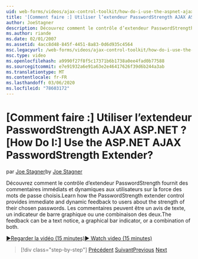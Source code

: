 ```yaml
---
uid: web-forms/videos/ajax-control-toolkit/how-do-i-use-the-aspnet-ajax-passwordstrength-extender
title: '[Comment faire :] Utiliser l’extendeur PasswordStrength AJAX ASP.NET ? | Microsoft Docs'
author: JoeStagner
description: Découvrez comment le contrôle d’extendeur PasswordStrength fournit des commentaires immédiats et dynamiques aux utilisateurs sur la force des mots de passe choisis. Les commentaires c...
ms.author: riande
ms.date: 02/01/2007
ms.assetid: 4acc8d48-845f-4451-8a83-0d6d935c4564
msc.legacyurl: /web-forms/videos/ajax-control-toolkit/how-do-i-use-the-aspnet-ajax-passwordstrength-extender
msc.type: video
ms.openlocfilehash: a9990f27f8f5c17371b6b1738a0ee4fad0b77588
ms.sourcegitcommit: e7e91932a6e91a63e2e46417626f39d6b244a3ab
ms.translationtype: MT
ms.contentlocale: fr-FR
ms.lasthandoff: 03/06/2020
ms.locfileid: "78603172"
---
```

# <a name="how-do-i-use-the-aspnet-ajax-passwordstrength-extender"></a><span data-ttu-id="f7df8-105">[Comment faire :] Utiliser l’extendeur PasswordStrength AJAX ASP.NET ?</span><span class="sxs-lookup"><span data-stu-id="f7df8-105">[How Do I:] Use the ASP.NET AJAX PasswordStrength Extender?</span></span>

<span data-ttu-id="f7df8-106">par [Joe Stagner](https://github.com/JoeStagner)</span><span class="sxs-lookup"><span data-stu-id="f7df8-106">by [Joe Stagner](https://github.com/JoeStagner)</span></span>

<span data-ttu-id="f7df8-107">Découvrez comment le contrôle d’extendeur PasswordStrength fournit des commentaires immédiats et dynamiques aux utilisateurs sur la force des mots de passe choisis.</span><span class="sxs-lookup"><span data-stu-id="f7df8-107">Learn how the PasswordStrength extender control provides immediate and dynamic feedback to users about the strength of their chosen passwords.</span></span> <span data-ttu-id="f7df8-108">Les commentaires peuvent être un avis de texte, un indicateur de barre graphique ou une combinaison des deux.</span><span class="sxs-lookup"><span data-stu-id="f7df8-108">The feedback can be a text notice, a graphical bar indicator, or a combination of both.</span></span>

[<span data-ttu-id="f7df8-109">&#9654;Regarder la vidéo (15 minutes)</span><span class="sxs-lookup"><span data-stu-id="f7df8-109">&#9654; Watch video (15 minutes)</span></span>](https://channel9.msdn.com/Blogs/ASP-NET-Site-Videos/how-do-i-use-the-aspnet-ajax-passwordstrength-extender)

> [!div class="step-by-step"]
> <span data-ttu-id="f7df8-110">[Précédent](how-do-i-use-the-aspnet-ajax-dropshadow-extender.md)
> [Suivant](how-do-i-get-started-with-the-aspnet-ajax-animation-extender-control.md)</span><span class="sxs-lookup"><span data-stu-id="f7df8-110">[Previous](how-do-i-use-the-aspnet-ajax-dropshadow-extender.md)
[Next](how-do-i-get-started-with-the-aspnet-ajax-animation-extender-control.md)</span></span>
